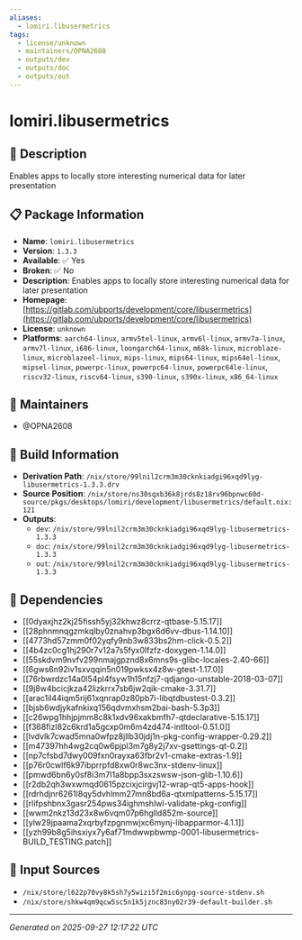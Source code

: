 ```yaml
---
aliases:
  - lomiri.libusermetrics
tags:
  - license/unknown
  - maintainers/OPNA2608
  - outputs/dev
  - outputs/doc
  - outputs/out
---
```


# lomiri.libusermetrics

## 📝 Description

Enables apps to locally store interesting numerical data for later presentation

## 📋 Package Information

- **Name**: `lomiri.libusermetrics`
- **Version**: `1.3.3`
- **Available**: ✅ Yes
- **Broken**: ✅ No
- **Description**: Enables apps to locally store interesting numerical data for later presentation
- **Homepage**: [https://gitlab.com/ubports/development/core/libusermetrics](https://gitlab.com/ubports/development/core/libusermetrics)
- **License**: `unknown`
- **Platforms**: `aarch64-linux`, `armv5tel-linux`, `armv6l-linux`, `armv7a-linux`, `armv7l-linux`, `i686-linux`, `loongarch64-linux`, `m68k-linux`, `microblaze-linux`, `microblazeel-linux`, `mips-linux`, `mips64-linux`, `mips64el-linux`, `mipsel-linux`, `powerpc-linux`, `powerpc64-linux`, `powerpc64le-linux`, `riscv32-linux`, `riscv64-linux`, `s390-linux`, `s390x-linux`, `x86_64-linux`
## 👥 Maintainers

- @OPNA2608


## 🔧 Build Information

- **Derivation Path**: `/nix/store/99lnil2crm3m30cknkiadgi96xqd9lyg-libusermetrics-1.3.3.drv`
- **Source Position**: `/nix/store/ns30sqxb36k8jrds8z18rv96bpnwc60d-source/pkgs/desktops/lomiri/development/libusermetrics/default.nix:121`
- **Outputs**:
  - `dev`:  `/nix/store/99lnil2crm3m30cknkiadgi96xqd9lyg-libusermetrics-1.3.3`
  - `doc`:  `/nix/store/99lnil2crm3m30cknkiadgi96xqd9lyg-libusermetrics-1.3.3`
  - `out`:  `/nix/store/99lnil2crm3m30cknkiadgi96xqd9lyg-libusermetrics-1.3.3`

## 🔗 Dependencies

- [[0dyaxjhz2kj25fissh5yj32khwz8crrz-qtbase-5.15.17]]
- [[28phnmnqgzmkqlby0znahvp3bgx6d6vv-dbus-1.14.10]]
- [[4773hd57zmm0f02yqfy9nb3w833bs2hm-click-0.5.2]]
- [[4b4zc0cg1hj290r7v12a7s5fyx0lfzfz-doxygen-1.14.0]]
- [[55skdvm9nvfv299nmajgpznd8x6mns9s-glibc-locales-2.40-66]]
- [[6gws6n92iv1sxvqqin5n019pwksx4z8w-gtest-1.17.0]]
- [[76rbwrdzc14a0l54pl4fsyw1h15nfzj7-qdjango-unstable-2018-03-07]]
- [[9j8w4bcicjkza42lizkrrx7sb6jw2qik-cmake-3.31.7]]
- [[arac1il44iqm5rij61xqnrap0z80pb7i-libqtdbustest-0.3.2]]
- [[bjsb6wdjykafnkixq156qdvmxhsm2bai-bash-5.3p3]]
- [[c26wpg1hhjpjmm8c8k1xdv96xakbmfh7-qtdeclarative-5.15.17]]
- [[f368fizl82c6krd1a5gcxp0m6m4zd474-intltool-0.51.0]]
- [[lvdvlk7cwad5mna0wfpz8jllb30jdj1n-pkg-config-wrapper-0.29.2]]
- [[m47397hh4wg2cq0w6pjpl3m7g8y2j7xv-gsettings-qt-0.2]]
- [[np7cfsbd7dwy009fxn0rayxa63fbr2v1-cmake-extras-1.9]]
- [[p76r0cwlf6k97ibprrpfd8xw0r8wc3nx-stdenv-linux]]
- [[pmwd6bn6y0sf8i3m7l1a8bpp3sxzswsw-json-glib-1.10.6]]
- [[r2db2qh3wxwmqd0615pzcixjcirgvj12-wrap-qt5-apps-hook]]
- [[rdrhdjnr6261l8qy5dvhlmm27mn8bd6a-qtxmlpatterns-5.15.17]]
- [[rlifpshbnx3gasr254pws34ighmshlwl-validate-pkg-config]]
- [[wwm2nkz13d23x8w6vqm07p6hglld852m-source]]
- [[ylw29jpaama2xqrbyfzpgnmwjxc6mynj-libapparmor-4.1.1]]
- [[yzh99b8g5ihsxiyx7y6af71mdwwpbwmp-0001-libusermetrics-BUILD_TESTING.patch]]

## 📁 Input Sources

- `/nix/store/l622p70vy8k5sh7y5wizi5f2mic6ynpg-source-stdenv.sh`
- `/nix/store/shkw4qm9qcw5sc5n1k5jznc83ny02r39-default-builder.sh`

---
*Generated on 2025-09-27 12:17:22 UTC*
